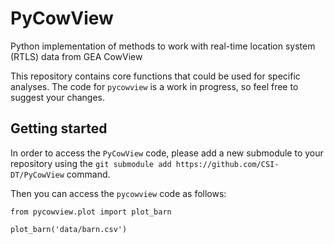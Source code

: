 # PyCowView
Python implementation of methods to work with real-time location system (RTLS) data from GEA CowView

This repository contains core functions that could be used for specific analyses. The code for `pycowview` is a work in progress, so feel free to suggest your changes.

## Getting started
In order to access the `PyCowView` code, please add a new submodule to your repository using the `git submodule add https://github.com/CSI-DT/PyCowView` command.

Then you can access the `pycowview` code as follows:
```
from pycowview.plot import plot_barn

plot_barn('data/barn.csv')
```